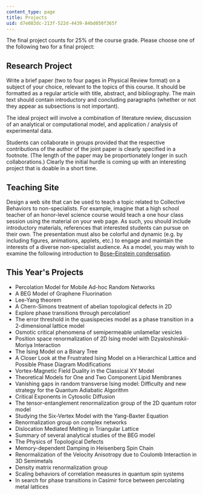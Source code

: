```yaml
---
content_type: page
title: Projects
uid: d7e083dc-213f-522d-4439-84bd050f365f
---
```


The final project counts for 25% of the course grade. Please choose one of the following two for a final project:

Research Project
----------------

Write a brief paper (two to four pages in Physical Review format) on a subject of your choice, relevant to the topics of this course. It should be formatted as a regular article with title, abstract, and bibliography. The main text should contain introductory and concluding paragraphs (whether or not they appear as subsections is not important).

The ideal project will involve a combination of literature review, discussion of an analytical or computational model, and application / analysis of experimental data.

Students can collaborate in groups provided that the respective contributions of the author of the joint paper is clearly specified in a footnote. (The length of the paper may be proportionately longer in such collaborations.) Clearly the initial hurdle is coming up with an interesting project that is doable in a short time.

Teaching Site
-------------

Design a web site that can be used to teach a topic related to Collective Behaviors to non-specialists. For example, imagine that a high school teacher of an honor-level science course would teach a one hour class session using the material on your web page. As such, you should include introductory materials, references that interested students can pursue on their own. The presentation must also be colorful and dynamic (e.g. by including figures, animations, applets, etc.) to engage and maintain the interests of a diverse non-specialist audience. As a model, you may wish to examine the following introduction to [Bose–Einstein condensation](http://www.britannica.com/science/Bose-Einstein-condensate).

This Year's Projects
--------------------

*   Percolation Model for Mobile Ad-hoc Random Networks
*   A BEG Model of Graphene Fluorination
*   Lee-Yang theorem
*   A Chern-Simons treatment of abelian topological defects in 2D
*   Explore phase transitions through percolation!
*   The error threshold in the quasispecies model as a phase transition in a 2-dimensional lattice model
*   Osmotic critical phenomena of semipermeable unilamellar vesicles
*   Position space renormalization of 2D Ising model with Dzyaloshinskii-Moriya Interaction
*   The Ising Model on a Binary Tree
*   A Closer Look at the Frustrated Ising Model on a Hierarchical Lattice and Possible Phase Diagram Modifications
*   Vortex-Magnetic Field Duality in the Classical XY Model
*   Theoretical Models for One and Two Component Lipid Membranes
*   Vanishing gaps in random transverse Ising model: Difficulty and new strategy for the Quantum Adiabatic Algorithm
*   Critical Exponents in Cytosolic Diffusion
*   The tensor-entanglement renormalization group of the 2D quantum rotor model
*   Studying the Six-Vertex Model with the Yang-Baxter Equation
*   Renormalization group on complex networks
*   Dislocation Mediated Melting in Triangular Lattice
*   Summary of several analytical studies of the BEG model
*   The Physics of Topological Defects
*   Memory-dependent Damping in Heisenberg Spin Chain
*   Renormalization of the Velocity Anisotropy due to Coulomb Interaction in 3D Semimetals
*   Density matrix renormalization group
*   Scaling behaviors of correlation measures in quantum spin systems
*   In search for phase transitions in Casimir force between percolating metal lattices
